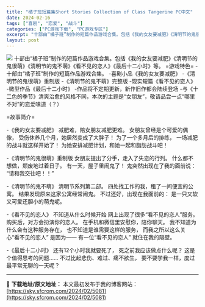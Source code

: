 ```yaml
---
title: "橘子班短篇集Short Stories Collection of Class Tangerine PC中文"
date: 2024-02-16
tags: ["喜剧", "恋爱", "战斗"]
categories: ["PC游戏下载", "PC游戏专区"]
excerpt: "十部由“橘子班”制作的短篇作品游戏合集。包括《我的女友要减肥》《清明节的鬼很萌》《清明节的鬼不萌》《看不见的恋人》《最后十二小时》等。 =游戏特色= -十部由“橘子班”制作的短篇作品游戏合集。 -喜剧小品《我的女友要减肥》 -《清明节的鬼很萌》重制版 -《清明节的鬼不萌》完整版 -现实短篇《看不见的&hellip;"
layout: post
---
```


<img class="game_header_image_full aligncenter" src="https://cdn.akamai.steamstatic.com/steam/apps/701930/header_schinese.jpg?t=1667658465" />
十部由“橘子班”制作的短篇作品游戏合集。包括《我的女友要减肥》《清明节的鬼很萌》《清明节的鬼不萌》《看不见的恋人》《最后十二小时》等。
=游戏特色=
-十部由“橘子班”制作的短篇作品游戏合集。
-喜剧小品《我的女友要减肥》
-《清明节的鬼很萌》重制版
-《清明节的鬼不萌》完整版
-现实短篇《看不见的恋人》
-微型作品《最后十二小时》
-作品将不定期更新，新作旧作都会陆续登场
-与《十二色的季节》清爽治愈的风格不同，本次的主题是“女朋友”，敬请品尝一点“哪里不对”的恋爱味道（？）

=故事简介=

-《我的女友要减肥》
减肥难，陪女朋友减肥更难。
女朋友曾经是个可爱的偶像，
受伤休养几个月，她居然变成了大胖子！
为了一个多月后的排练，
一场减肥的战斗就这样开始了！
为她安排减肥计划，和她一起和脂肪战斗吧！

-《清明节的鬼很萌》重制版
女朋友提出了分手，走入了失恋的行列。
什么都不想做，颓废地过着日子。
有一天，屋子里闹鬼了！
鬼突然出现在了我的面前说：
“请和我交往吧！！”

-《清明节的鬼不萌》
清明节系列第二部。
四处找工作的我，租了一间便宜的公寓。
结果发现原来这家公寓经常闹鬼。
不过还好，出现在我面前的：
是一只又软又可爱还胆小的萌鬼呢。

-《看不见的恋人》
不知道从什么时候开始
网上出现了很多“看不见的恋人”服务。
购买后，对方会扮演你的恋人。
在手机和微信里安慰你，陪你聊天。
我不知道为什么会有这种服务存在，
也不知道是谁需要这样的服务，
而我之所以这么关心“看不见的恋人”
是因为——
有一位“看不见的恋人”
就住在我的隔壁。

-《最后十二小时》
还有12个小时我就要死了，
死之前我应该做点什么呢？
这是个值得思考的问题……
不过比起悲伤、难过、痛不欲生，
要不要学我一样，度过最平常无聊的一天呢？

---
📖 **下载地址/原文地址：** 本文最初发布于我的博客网站：[https://sky.sfcrom.com/2024/02/5081](https://sky.sfcrom.com/2024/02/5081)
